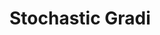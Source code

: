<script type="text/javascript"  src="http://cdn.mathjax.org/mathjax/latest/MathJax.js?config=TeX-AMS-MML_HTMLorMML">  
</script>
# Stochastic  Gradi
<!--stackedit_data:
eyJoaXN0b3J5IjpbMTIxMDYwMTM3N119
-->